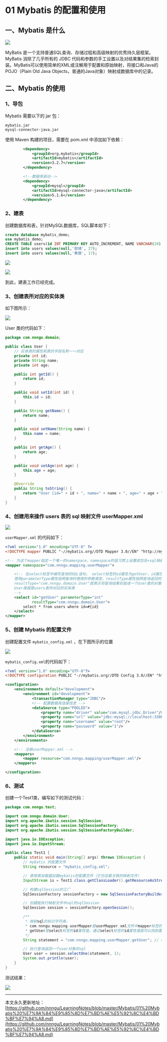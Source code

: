# 01 Mybatis 的配置和使用

## 一、Mybatis 是什么

![][1]

MyBatis 是一个支持普通SQL查询、存储过程和高级映射的优秀持久层框架。MyBatis 消除了几乎所有的 JDBC 代码和参数的手工设置以及对结果集的检索封装。MyBatis可以使用简单的XML或注解用于配置和原始映射，将接口和Java的POJO（Plain Old Java Objects，普通的Java对象）映射成数据库中的记录。

## 二、Mybatis 的使用

### 1、导包

Mybatis 需要以下的 jar 包：

```
mybatis.jar
mysql-connector-java.jar
```

使用 Maven 构建的项目，需要在 pom.xml 中添加如下依赖：

```xml
        <dependency>
            <groupId>org.mybatis</groupId>
            <artifactId>mybatis</artifactId>
            <version>3.2.7</version>
        </dependency>

        <!--数据库驱动-->
        <dependency>
            <groupId>mysql</groupId>
            <artifactId>mysql-connector-java</artifactId>
            <version>5.1.6</version>
        </dependency>
```

### 2、建表

创建数据库和表，针对MySQL数据库，SQL脚本如下：

```sql
create database mybatis_demo;
use mybatis_demo;
CREATE TABLE users(id INT PRIMARY KEY AUTO_INCREMENT, NAME VARCHAR(20), age INT);
insert into users values(null,'郭靖', 27);
insert into users values(null,'黄蓉', 17);
```

![][2]

![][3]

到此，建表工作已经完成。

### 3、创建表所对应的实体类

如下图所示：

![][4]

User 类的代码如下：

```java
package com.nnngu.domain;

public class User {
    // 实体类的属性和表的字段名称一一对应
    private int id;
    private String name;
    private int age;

    public int getId() {
        return id;
    }

    public void setId(int id) {
        this.id = id;
    }

    public String getName() {
        return name;
    }

    public void setName(String name) {
        this.name = name;
    }

    public int getAge() {
        return age;
    }

    public void setAge(int age) {
        this.age = age;
    }

    @Override
    public String toString() {
        return "User [id=" + id + ", name=" + name + ", age=" + age + "]";
    }
}

```

### 4、创建用来操作 users 表的 sql 映射文件 userMapper.xml

![][5]

`userMapper.xml` 的代码如下：

```xml
<?xml version="1.0" encoding="UTF-8" ?>
<!DOCTYPE mapper PUBLIC "-//mybatis.org//DTD Mapper 3.0//EN" "http://mybatis.org/dtd/mybatis-3-mapper.dtd">

<!-- 为这个mapper指定一个唯一的namespace，namespace的值习惯上设置成包名+sql映射文件名，这样就能够保证namespace的值是唯一的 -->
<mapper namespace="com.nnngu.mapping.userMapper">

    <!-- 在select标签中编写查询的SQL语句， select标签的id属性为getUser，id属性值必须是唯一的，不能够重复
    使用parameterType属性指明查询时使用的参数类型，resultType属性指明查询返回的结果集类型
    resultType="com.nnngu.domain.User"就表示将查询结果封装成一个User类的对象返回
    User类就是users表所对应的实体类
    -->
    <select id="getUser" parameterType="int"
            resultType="com.nnngu.domain.User">
        select * from users where id=#{id}
    </select>
</mapper>
```

### 5、创建 Mybatis 的配置文件

创建配置文件 `mybatis_config.xml` ，在下图所示的位置

![][6]

`mybatis_config.xml`的代码如下：

```xml
<?xml version="1.0" encoding="UTF-8"?>
<!DOCTYPE configuration PUBLIC "-//mybatis.org//DTD Config 3.0//EN" "http://mybatis.org/dtd/mybatis-3-config.dtd">

<configuration>
    <environments default="development">
        <environment id="development">
            <transactionManager type="JDBC"/>
            <!-- 配置数据库连接信息 -->
            <dataSource type="POOLED">
                <property name="driver" value="com.mysql.jdbc.Driver"/>
                <property name="url" value="jdbc:mysql://localhost:3306/mybatis_demo"/>
                <property name="username" value="root"/>
                <property name="password" value="1"/>
            </dataSource>
        </environment>
    </environments>

    <!-- 注册userMapper.xml -->
    <mappers>
        <mapper resource="com.nnngu.mapping/userMapper.xml"/>
    </mappers>

</configuration>
```

### 6、测试

创建一个Test1类，编写如下的测试代码：

```java
package com.nnngu.test;

import com.nnngu.domain.User;
import org.apache.ibatis.session.SqlSession;
import org.apache.ibatis.session.SqlSessionFactory;
import org.apache.ibatis.session.SqlSessionFactoryBuilder;

import java.io.IOException;
import java.io.InputStream;

public class Test1 {
    public static void main(String[] args) throws IOException {
        // mybatis 的配置文件
        String resource = "mybatis_config.xml";

        // 使用类加载器加载mybatis的配置文件（它也加载关联的映射文件）
        InputStream is = Test1.class.getClassLoader().getResourceAsStream(resource);

        // 构建sqlSession的工厂
        SqlSessionFactory sessionFactory = new SqlSessionFactoryBuilder().build(is);

        // 创建能执行映射文件中sql的sqlSession
        SqlSession session = sessionFactory.openSession();

        /**
         * 映射sql的标识字符串，
         * com.nnngu.mapping.userMapper是userMapper.xml文件中mapper标签的namespace属性的值，
         * getUser是select标签的id属性值，通过select标签的id属性值就可以找到要执行的SQL
         */
        String statement = "com.nnngu.mapping.userMapper.getUser"; // 映射sql的标识字符串

        // 执行查询返回一个user对象的sql
        User user = session.selectOne(statement, 1);
        System.out.println(user);
    }
}

```

测试结果：

![][7]















---

本文永久更新地址：[https://github.com/nnngu/LearningNotes/blob/master/Mybatis/01%20Mybatis%20%E7%9A%84%E9%85%8D%E7%BD%AE%E5%92%8C%E4%BD%BF%E7%94%A8.md](https://github.com/nnngu/LearningNotes/blob/master/Mybatis/01%20Mybatis%20%E7%9A%84%E9%85%8D%E7%BD%AE%E5%92%8C%E4%BD%BF%E7%94%A8.md)


  [1]: https://www.github.com/nnngu/FigureBed/raw/master/2018/2/22/1519295758420.jpg
  [2]: https://www.github.com/nnngu/FigureBed/raw/master/2018/2/22/1519296834079.jpg
  [3]: https://www.github.com/nnngu/FigureBed/raw/master/2018/2/22/1519296882222.jpg
  [4]: https://www.github.com/nnngu/FigureBed/raw/master/2018/2/22/1519297821232.jpg
  [5]: https://www.github.com/nnngu/FigureBed/raw/master/2018/2/22/1519298235672.jpg
  [6]: https://www.github.com/nnngu/FigureBed/raw/master/2018/2/22/1519297480387.jpg
  [7]: https://www.github.com/nnngu/FigureBed/raw/master/2018/2/22/1519299368518.jpg